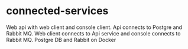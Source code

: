 # connected-services
Web api with web client and console client. Api connects to Postgre and Rabbit MQ. Web client connects to Api service and console connects to Rabbit MQ. Postgre DB and Rabbit on Docker
